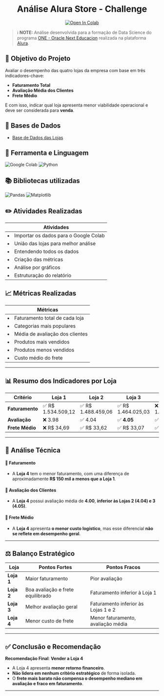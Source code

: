 # <div align="center"> Análise Alura Store - Challenge
</div>

<div align="center"><a target="_blank" href="https://colab.research.google.com/github/vivianebatista92/alura_store_challenge/blob/main/AluraStoreBr.ipynb">
  <img src="https://colab.research.google.com/assets/colab-badge.svg" alt="Open In Colab"/>
</a></div>  

> ℹ️ **NOTE:** Análise desenvolvida para a formação de Data Science do programa [ONE - Oracle Next Educacion](https://www.oracle.com/br/education/oracle-next-education/) realizada na plataforma [Alura](https://www.alura.com.br/).

## 🎯 Objetivo do Projeto

Avaliar o desempenho das quatro lojas da empresa com base em três indicadores-chave:
- **Faturamento Total**
- **Avaliação Média dos Clientes**
- **Frete Médio**

E com isso, indicar qual loja apresenta menor viabilidade operacional e deve ser considerada para **venda**.


## 📂 Bases de Dados

- [Base de Dados das Lojas](https://github.com/alura-es-cursos/challenge1-data-science/tree/main/base-de-dados-challenge-1)

## 🔧 Ferramenta e Linguagem

![Google Colab](https://img.shields.io/badge/Google%20Colab-%23F9A825.svg?style=for-the-badge&logo=googlecolab&logoColor=white) ![Python](https://img.shields.io/badge/python-3670A0?style=for-the-badge&logo=python&logoColor=ffdd54)


## 📚 Bibliotecas utilizadas

![Pandas](https://img.shields.io/badge/pandas-%23150458.svg?style=for-the-badge&logo=pandas&logoColor=white) ![Matplotlib](https://img.shields.io/badge/Matplotlib-%23ffffff.svg?style=for-the-badge&logo=Matplotlib&logoColor=black)



## ✏️ Atividades Realizadas

|   **Atividades** |
| ------------------------------------------------------------------------------------------------------------------------------------------------------------------------------------------------------------------------------------------------------------------------------ |
| <li> Importar os dados para o Google Colab </li> |
 | <li> União das lojas para melhor análise </li>|
 | <li> Entendendo todos os dados </li>|
 | <li> Criação das métricas </li>|
 | <li> Análise por gráficos </li>|
 | <li> Estruturação do relatório </li>|

 
 ## 📈 Métricas Realizadas

|   **Métricas** |
| ------------------------------------------------------------------------------------------------------------------------------------------------------------------------------------------------------------------------------------------------------------------------------ |
| <li> Faturamento total de cada loja </li> |
 | <li> Categorias mais populares </li>|
 | <li> Média de avaliação dos clientes </li>|
 | <li> Produtos mais vendidos </li>|
 | <li> Produtos menos vendidos </li>|
 | <li> Custo médio do frete </li>|

---

 ## 📊 Resumo dos Indicadores por Loja

| Critério        | Loja 1           | Loja 2           | Loja 3           | Loja 4           |
|-----------------|------------------|------------------|------------------|------------------|
| **Faturamento** | ✅ R$ 1.534.509,12 | ✅ R$ 1.488.459,06 | ✅ R$ 1.464.025,03 | ❌ R$ 1.384.497,58 |
| **Avaliação**   | ❌ 3.98           | ✅ 4.04           | ✅ **4.05**       | ✅ 4.00           |
| **Frete Médio** | ❌ R$ 34,69       | ✅ R$ 33,62       | ✅ R$ 33,07       | ✅ **R$ 31,28**   |

---

## 🧠 Análise Técnica

#### 📌 Faturamento
- A **Loja 4** tem o menor faturamento, com uma diferença de aproximadamente **R$ 150 mil a menos que a Loja 1**.

#### 📌 Avaliação dos Clientes
- A **Loja 4** possui avaliação média de **4.00**, **inferior às Lojas 2 (4.04) e 3 (4.05)**.

#### 📌 Frete Médio
- A **Loja 4** apresenta **o menor custo logístico**, mas esse diferencial **não se reflete em desempenho geral**.

---

## ⚖️ Balanço Estratégico

| Loja     | Pontos Fortes                    | Pontos Fracos                       |
|----------|----------------------------------|-------------------------------------|
| **Loja 1** | Maior faturamento                | Pior avaliação                      |
| **Loja 2** | Boa avaliação e frete equilibrado | Faturamento inferior à Loja 1      |
| **Loja 3** | Melhor avaliação geral           | Faturamento inferior às Lojas 1 e 2 |
| **Loja 4** | Menor custo de frete             | Menor faturamento, avaliação média |

---

## ✅ Conclusão e Recomendação

**Recomendação Final**: **Vender a Loja 4**

- A Loja 4 apresenta **menor retorno financeiro**.
- **Não lidera em nenhum critério estratégico** de forma isolada.
- O **frete mais barato não compensa o desempenho mediano em avaliação e fraco em faturamento**.

---
